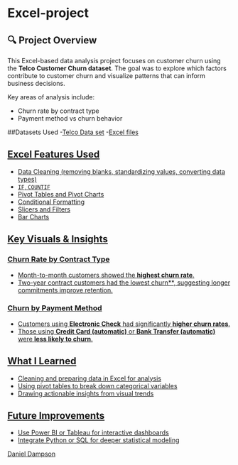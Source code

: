 # Excel-project


## 🔍 Project Overview
This Excel-based data analysis project focuses on customer churn using the **Telco Customer Churn dataset**. The goal was to explore which factors contribute to customer churn and visualize patterns that can inform business decisions.

Key areas of analysis include:
- Churn rate by contract type
- Payment method vs churn behavior

##Datasets Used
-<a href="https://www.kaggle.com/datasets/blastchar/telco-customer-churn/data">Telco Data set</a>
-<a href="https://github.com/Abeikud/Excel-project/blob/main/My%20Customer%20Churn%20Analysis.xlsx">Excel files


## Excel Features Used
- Data Cleaning (removing blanks, standardizing values, converting data types)
- `IF`, `COUNTIF`
- Pivot Tables and Pivot Charts
- Conditional Formatting
- Slicers and Filters
- Bar  Charts

##  Key Visuals & Insights

###  Churn Rate by Contract Type
- Month-to-month customers showed the **highest churn rate**.
- Two-year contract customers had the lowest churn**, suggesting longer commitments improve retention.

###  Churn by Payment Method
- Customers using **Electronic Check** had significantly **higher churn rates**.
- Those using **Credit Card (automatic)** or **Bank Transfer (automatic)** were **less likely to churn**.



## What I Learned
- Cleaning and preparing data in Excel for analysis
- Using pivot tables to break down categorical variables
- Drawing actionable insights from visual trends


##  Future Improvements
- Use Power BI or Tableau for interactive dashboards
- Integrate Python or SQL for deeper statistical modeling

Daniel Dampson  





